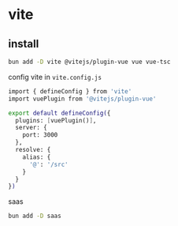 # vite

## install

```sh
bun add -D vite @vitejs/plugin-vue vue vue-tsc
```

config vite in `vite.config.js`

```sh
import { defineConfig } from 'vite'
import vuePlugin from '@vitejs/plugin-vue'

export default defineConfig({
  plugins: [vuePlugin()],
  server: {
    port: 3000
  },
  resolve: {
    alias: {
      '@': '/src'
    }
  }
})

```

saas

```sh
bun add -D saas
```

